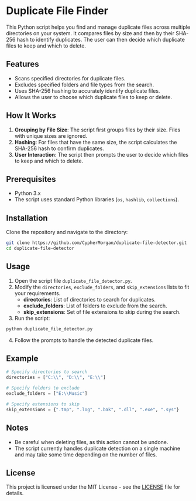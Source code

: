 # Duplicate File Finder

This Python script helps you find and manage duplicate files across multiple directories on your system. It compares files by size and then by their SHA-256 hash to identify duplicates. The user can then decide which duplicate files to keep and which to delete.

## Features

- Scans specified directories for duplicate files.
- Excludes specified folders and file types from the search.
- Uses SHA-256 hashing to accurately identify duplicate files.
- Allows the user to choose which duplicate files to keep or delete.

## How It Works

1. **Grouping by File Size**: The script first groups files by their size. Files with unique sizes are ignored.
2. **Hashing**: For files that have the same size, the script calculates the SHA-256 hash to confirm duplicates.
3. **User Interaction**: The script then prompts the user to decide which files to keep and which to delete.

## Prerequisites

- Python 3.x
- The script uses standard Python libraries (`os`, `hashlib`, `collections`).

## Installation

Clone the repository and navigate to the directory:

```bash
git clone https://github.com/CypherMorgan/duplicate-file-detector.git
cd duplicate-file-detector
```

## Usage

1. Open the script file `duplicate_file_detector.py`.
2. Modify the `directories`, `exclude_folders`, and `skip_extensions` lists to fit your requirements.
   - **directories**: List of directories to search for duplicates.
   - **exclude_folders**: List of folders to exclude from the search.
   - **skip_extensions**: Set of file extensions to skip during the search.
3. Run the script:

```bash
python duplicate_file_detector.py
```

4. Follow the prompts to handle the detected duplicate files.

## Example

```python
# Specify directories to search
directories = ["C:\\", "D:\\", "E:\\"]

# Specify folders to exclude
exclude_folders = ["E:\\Music"]

# Specify extensions to skip
skip_extensions = {".tmp", ".log", ".bak", ".dll", ".exe", ".sys"}
```

## Notes

- Be careful when deleting files, as this action cannot be undone.
- The script currently handles duplicate detection on a single machine and may take some time depending on the number of files.

## License

This project is licensed under the MIT License - see the [LICENSE](LICENSE) file for details.
